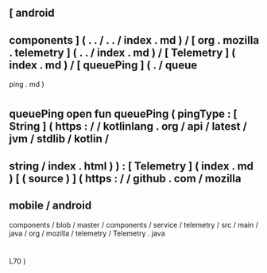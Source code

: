 [
android
-
components
]
(
.
.
/
.
.
/
index
.
md
)
/
[
org
.
mozilla
.
telemetry
]
(
.
.
/
index
.
md
)
/
[
Telemetry
]
(
index
.
md
)
/
[
queuePing
]
(
.
/
queue
-
ping
.
md
)
#
queuePing
open
fun
queuePing
(
pingType
:
[
String
]
(
https
:
/
/
kotlinlang
.
org
/
api
/
latest
/
jvm
/
stdlib
/
kotlin
/
-
string
/
index
.
html
)
)
:
[
Telemetry
]
(
index
.
md
)
[
(
source
)
]
(
https
:
/
/
github
.
com
/
mozilla
-
mobile
/
android
-
components
/
blob
/
master
/
components
/
service
/
telemetry
/
src
/
main
/
java
/
org
/
mozilla
/
telemetry
/
Telemetry
.
java
#
L70
)
